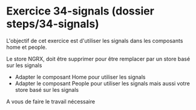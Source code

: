 # Exercice 34-signals (dossier steps/34-signals)

L'objectif de cet exercice est d'utiliser les signals dans les composants home et people.

Le store NGRX, doit être supprimer pour être remplacer par un store basé sur les signals

- Adapter le composant Home pour utiliser les signals
- Adapter le composant People pour utiliser les signals mais aussi votre store basé sur les signals

A vous de faire le travail nécessaire
